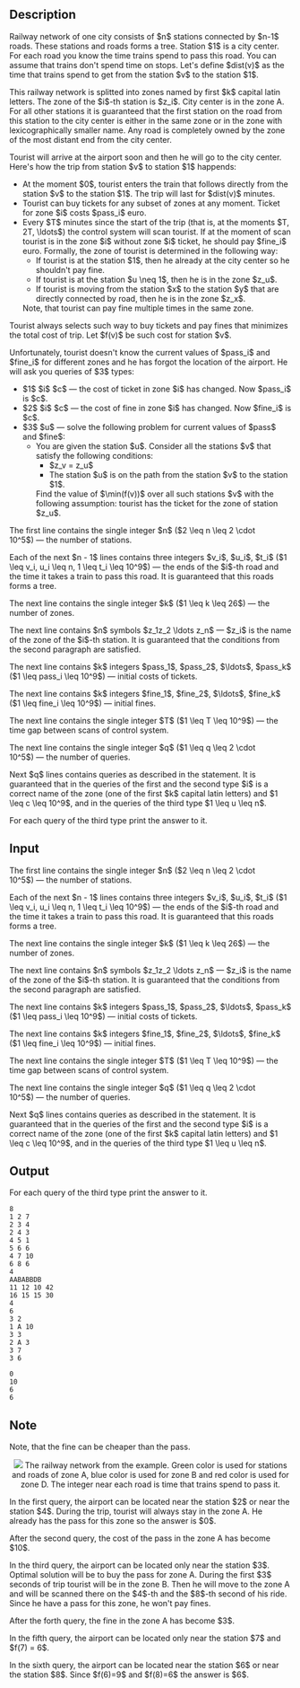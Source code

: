 ## Description

<div><p>Railway network of one city consists of $n$ stations connected by $n-1$ roads. These stations and roads forms a tree. Station $1$ is a city center. For each road you know the time trains spend to pass this road. You can assume that trains don't spend time on stops. Let's define $dist(v)$ as the time that trains spend to get from the station $v$ to the station $1$.</p><p>This railway network is splitted into zones named by first $k$ capital latin letters. The zone of the $i$-th station is $z_i$. City center is in the zone A. For all other stations it is guaranteed that the first station on the road from this station to the city center is either in the same zone or in the zone with lexicographically smaller name. Any road is completely owned by the zone of the most distant end from the city center.</p><p>Tourist will arrive at the airport soon and then he will go to the city center. Here's how the trip from station $v$ to station $1$ happends: </p><ul> <li> At the moment $0$, tourist enters the train that follows directly from the station $v$ to the station $1$. The trip will last for $dist(v)$ minutes. </li><li> Tourist can buy tickets for any subset of zones at any moment. Ticket for zone $i$ costs $pass_i$ euro. </li><li> Every $T$ minutes since the start of the trip (that is, at the moments $T, 2T, \ldots$) the control system will scan tourist. If at the moment of scan tourist is in the zone $i$ without zone $i$ ticket, he should pay $fine_i$ euro. Formally, the zone of tourist is determined in the following way: <ul> <li> If tourist is at the station $1$, then he already at the city center so he shouldn't pay fine. </li><li> If tourist is at the station $u \neq 1$, then he is in the zone $z_u$. </li><li> If tourist is moving from the station $x$ to the station $y$ that are directly connected by road, then he is in the zone $z_x$. </li></ul> Note, that tourist can pay fine multiple times in the same zone. </li></ul><p>Tourist always selects such way to buy tickets and pay fines that minimizes the total cost of trip. Let $f(v)$ be such cost for station $v$.</p><p>Unfortunately, tourist doesn't know the current values of $pass_i$ and $fine_i$ for different zones and he has forgot the location of the airport. He will ask you queries of $3$ types:</p><ul> <li> $1$ $i$ $c$&nbsp;— the cost of <span class="tex-font-style-bf">ticket</span> in zone $i$ has changed. Now $pass_i$ is $c$. </li><li> $2$ $i$ $c$&nbsp;— the cost of <span class="tex-font-style-bf">fine</span> in zone $i$ has changed. Now $fine_i$ is $c$. </li><li> $3$ $u$&nbsp;— solve the following problem for current values of $pass$ and $fine$: <ul> <li> You are given the station $u$. Consider all the stations $v$ that satisfy the following conditions: <ul> <li> $z_v = z_u$ </li><li> The station $u$ is on the path from the station $v$ to the station $1$. </li></ul> Find the value of $\min(f(v))$ over all such stations $v$ with the following assumption: <span class="tex-font-style-bf">tourist has the ticket for the zone of station</span> $z_u$. </li></ul> </li></ul></div><div class="input-specification"><p>The first line contains the single integer $n$ ($2 \leq n \leq 2 \cdot 10^5$)&nbsp;— the number of stations.</p><p>Each of the next $n - 1$ lines contains three integers $v_i$, $u_i$, $t_i$ ($1 \leq v_i, u_i \leq n, 1 \leq t_i \leq 10^9$)&nbsp;— the ends of the $i$-th road and the time it takes a train to pass this road. It is guaranteed that this roads forms a tree.</p><p>The next line contains the single integer $k$ ($1 \leq k \leq 26$)&nbsp;— the number of zones.</p><p>The next line contains $n$ symbols $z_1z_2 \ldots z_n$&nbsp;— $z_i$ is the name of the zone of the $i$-th station. It is guaranteed that the conditions from the second paragraph are satisfied.</p><p>The next line contains $k$ integers $pass_1$, $pass_2$, $\ldots$, $pass_k$ ($1 \leq pass_i \leq 10^9$)&nbsp;— initial costs of tickets.</p><p>The next line contains $k$ integers $fine_1$, $fine_2$, $\ldots$, $fine_k$ ($1 \leq fine_i \leq 10^9$)&nbsp;— initial fines.</p><p>The next line contains the single integer $T$ ($1 \leq T \leq 10^9$)&nbsp;— the time gap between scans of control system.</p><p>The next line contains the single integer $q$ ($1 \leq q \leq 2 \cdot 10^5$)&nbsp;— the number of queries.</p><p>Next $q$ lines contains queries as described in the statement. It is guaranteed that in the queries of the first and the second type $i$ is a correct name of the zone (one of the first $k$ capital latin letters) and $1 \leq c \leq 10^9$, and in the queries of the third type $1 \leq u \leq n$.</p></div><div class="output-specification"><p>For each query of the third type print the answer to it.</p></div>

## Input

<p>The first line contains the single integer $n$ ($2 \leq n \leq 2 \cdot 10^5$)&nbsp;— the number of stations.</p><p>Each of the next $n - 1$ lines contains three integers $v_i$, $u_i$, $t_i$ ($1 \leq v_i, u_i \leq n, 1 \leq t_i \leq 10^9$)&nbsp;— the ends of the $i$-th road and the time it takes a train to pass this road. It is guaranteed that this roads forms a tree.</p><p>The next line contains the single integer $k$ ($1 \leq k \leq 26$)&nbsp;— the number of zones.</p><p>The next line contains $n$ symbols $z_1z_2 \ldots z_n$&nbsp;— $z_i$ is the name of the zone of the $i$-th station. It is guaranteed that the conditions from the second paragraph are satisfied.</p><p>The next line contains $k$ integers $pass_1$, $pass_2$, $\ldots$, $pass_k$ ($1 \leq pass_i \leq 10^9$)&nbsp;— initial costs of tickets.</p><p>The next line contains $k$ integers $fine_1$, $fine_2$, $\ldots$, $fine_k$ ($1 \leq fine_i \leq 10^9$)&nbsp;— initial fines.</p><p>The next line contains the single integer $T$ ($1 \leq T \leq 10^9$)&nbsp;— the time gap between scans of control system.</p><p>The next line contains the single integer $q$ ($1 \leq q \leq 2 \cdot 10^5$)&nbsp;— the number of queries.</p><p>Next $q$ lines contains queries as described in the statement. It is guaranteed that in the queries of the first and the second type $i$ is a correct name of the zone (one of the first $k$ capital latin letters) and $1 \leq c \leq 10^9$, and in the queries of the third type $1 \leq u \leq n$.</p>

## Output

<p>For each query of the third type print the answer to it.</p>





```input1
8
1 2 7
2 3 4
2 4 3
4 5 1
5 6 6
4 7 10
6 8 6
4
AABABBDB
11 12 10 42
16 15 15 30
4
6
3 2
1 A 10
3 3
2 A 3
3 7
3 6
```




```output1
0
10
6
6
```



## Note

<p>Note, that the fine can be cheaper than the pass.</p><center> <img class="tex-graphics" src="file://QpgsoAM5.png" style="max-width: 100.0%;max-height: 100.0%;"> <span class="tex-font-size-small">The railway network from the example. Green color is used for stations and roads of zone A, blue color is used for zone B and red color is used for zone D. The integer near each road is time that trains spend to pass it.</span> </center><p>In the first query, the airport can be located near the station $2$ or near the station $4$. During the trip, tourist will always stay in the zone <span class="tex-font-style-tt">A</span>. He already has the pass for this zone so the answer is $0$.</p><p>After the second query, the cost of the pass in the zone <span class="tex-font-style-tt">A</span> has become $10$.</p><p>In the third query, the airport can be located only near the station $3$. Optimal solution will be to buy the pass for zone <span class="tex-font-style-tt">A</span>. During the first $3$ seconds of trip tourist will be in the zone <span class="tex-font-style-tt">B</span>. Then he will move to the zone <span class="tex-font-style-tt">A</span> and will be scanned there on the $4$-th and the $8$-th second of his ride. Since he have a pass for this zone, he won't pay fines.</p><p>After the forth query, the fine in the zone <span class="tex-font-style-tt">A</span> has become $3$.</p><p>In the fifth query, the airport can be located only near the station $7$ and $f(7) = 6$.</p><p>In the sixth query, the airport can be located near the station $6$ or near the station $8$. Since $f(6)=9$ and $f(8)=6$ the answer is $6$.</p>

